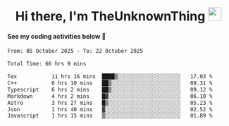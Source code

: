 
<div align="center">

  <h1>
    Hi there, I'm TheUnknownThing
    <img src="https://media.giphy.com/media/hvRJCLFzcasrR4ia7z/giphy.gif" width="30px"/>
  </h1>
</div>

#### See my coding activities below 👀

<!--START_SECTION:waka-->

```txt
From: 05 October 2025 - To: 22 October 2025

Total Time: 66 hrs 9 mins

Tex           11 hrs 16 mins  ████▒░░░░░░░░░░░░░░░░░░░░   17.03 %
C++           6 hrs 10 mins   ██▒░░░░░░░░░░░░░░░░░░░░░░   09.31 %
Typescript    6 hrs 2 mins    ██▒░░░░░░░░░░░░░░░░░░░░░░   09.12 %
Markdown      4 hrs 2 mins    █▓░░░░░░░░░░░░░░░░░░░░░░░   06.10 %
Astro         3 hrs 27 mins   █▒░░░░░░░░░░░░░░░░░░░░░░░   05.23 %
Json          1 hrs 40 mins   ▓░░░░░░░░░░░░░░░░░░░░░░░░   02.52 %
Javascript    1 hrs 15 mins   ▒░░░░░░░░░░░░░░░░░░░░░░░░   01.89 %
```

<!--END_SECTION:waka-->
